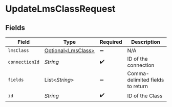# UpdateLmsClassRequest


## Fields

| Field                                                  | Type                                                   | Required                                               | Description                                            |
| ------------------------------------------------------ | ------------------------------------------------------ | ------------------------------------------------------ | ------------------------------------------------------ |
| `lmsClass`                                             | [Optional\<LmsClass>](../../models/shared/LmsClass.md) | :heavy_minus_sign:                                     | N/A                                                    |
| `connectionId`                                         | *String*                                               | :heavy_check_mark:                                     | ID of the connection                                   |
| `fields`                                               | List\<*String*>                                        | :heavy_minus_sign:                                     | Comma-delimited fields to return                       |
| `id`                                                   | *String*                                               | :heavy_check_mark:                                     | ID of the Class                                        |
